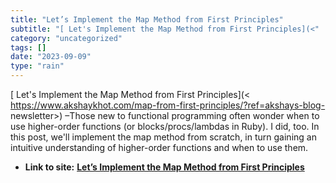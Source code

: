 ```yaml
---
title: "Let’s Implement the Map Method from First Principles"
subtitle: "[ Let's Implement the Map Method from First Principles](<"
category: "uncategorized"
tags: []
date: "2023-09-09"
type: "rain"
---
```

[ Let's Implement the Map Method from First Principles](<
https://www.akshaykhot.com/map-from-first-principles/?ref=akshays-blog-
newsletter>) –Those new to functional programming often wonder when to use
higher-order functions (or blocks/procs/lambdas in Ruby). I did, too. In this
post, we'll implement the map method from scratch, in turn gaining an
intuitive understanding of higher-order functions and when to use them.


* **Link to site:** **[Let’s Implement the Map Method from First Principles](None)**